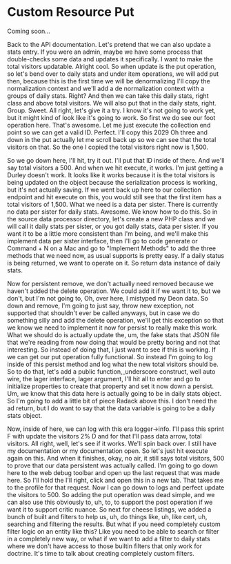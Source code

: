 # Custom Resource Put

Coming soon...

Back to the API documentation. Let's pretend that we can also update a stats entry.
If you were an admin, maybe we have some process that double-checks some data and
updates it specifically. I want to make the total visitors updatable. Alright cool.
So when update is the put operation, so let's bend over to daily stats and under item
operations, we will add put then, because this is the first time we will be
denormalizing I'll copy the normalization context and we'll add a de normalization
context with a groups of daily stats. Right? And then we can take this daily stats,
right class and above total visitors. We will also put that in the daily stats,
right. Group. Sweet. All right, let's give it a try. I know it's not going to work
yet, but it might kind of look like it's going to work. So first we do see our foot
operation here. That's awesome. Let me just execute the collection end point so we
can get a valid ID. Perfect. I'll copy this 2029 Oh three and down in the put
actually let me scroll back up so we can see that the total visitors on that. So the
one I copied the total visitors right now is 1,500.

So we go down here, I'll hit, try it out. I'll put that ID inside of there. And we'll
say total visitors a 500. And when we hit execute, it works. I'm just getting a
Durley doesn't work. It looks like it works because it is the total visitors is being
updated on the object because the serialization process is working, but it's not
actually saving. If we went back up here to our collection endpoint and hit execute
on this, you would still see that the first item has a total visitors of 1,500. What
we need is a data per sister. There is currently no data per sister for daily stats.
Awesome. We know how to do this. So in the source data processor directory, let's
create a new PHP class and we will call it daily stats per sister, or you got daily
stats, data per sister. If you want it to be a little more consistent than I'm being,
and we'll make this implement data per sister interface, then I'll go to code
generate or Command + N on a Mac and go to "Implement Methods" to add the three
methods that we need now, as usual supports is pretty easy. If a daily status is
being returned, we want to operate on it. So return data instance of daily stats.

Now for persistent remove, we don't actually need removed because we haven't added
the delete operation. We could add it if we want it to, but we don't, but I'm not
going to, Oh, over here, I mistyped my Deon data. So down and remove, I'm going to
just say, throw new exception, not supported that shouldn't ever be called anyways,
but in case we do something silly and add the delete operation, we'll get this
exception so that we know we need to implement it now for persist to really make this
work. What we should do is actually update the, um, the fake stats that JSON file
that we're reading from now doing that would be pretty boring and not that
interesting. So instead of doing that, I just want to see if this is working. If we
can get our put operation fully functional. So instead I'm going to log inside of
this persist method and log what the new total visitors should be. So to do that,
let's add a public function,_underscore construct, well auto wire, the lager
interface, lager argument, I'll hit all to enter and go to initialize properties to
create that property and set it now down a persist. Um, we know that this data here
is actually going to be in daily stats object. So I'm going to add a little bit of
piece Radack above this. I don't need the ad return, but I do want to say that the
data variable is going to be a daily stats object.

Now, inside of here, we can log with this era logger->info. I'll pass this sprint F
with update the visitors 2% D and for that I'll pass data arrow, total visitors. All
right, well, let's see if it works. We'll spin back over. I still have my
documentation or my documentation open. So let's just hit execute again on this. And
when it finishes, okay, no air, it still says total visitors, 500 to prove that our
data persistent was actually called. I'm going to go down here to the web debug
toolbar and open up the last request that was made here. So I'll hold the I'll right,
click and open this in a new tab. That takes me to the profile for that request. Now
I can go down to logs and perfect update the visitors to 500. So adding the put
operation was dead simple, and we can also use this obviously to, uh, to, to support
the post operation if we want it to support critic nuance. So next for cheese
listings, we added a bunch of built and filters to help us, uh, do things like, uh,
like cert, uh, searching and filtering the results. But what if you need completely
custom filter logic on an entity like this? Like you need to be able to search or
filter in a completely new way, or what if we want to add a filter to daily stats
where we don't have access to those builtin filters that only work for doctrine. It's
time to talk about creating completely custom filters.

